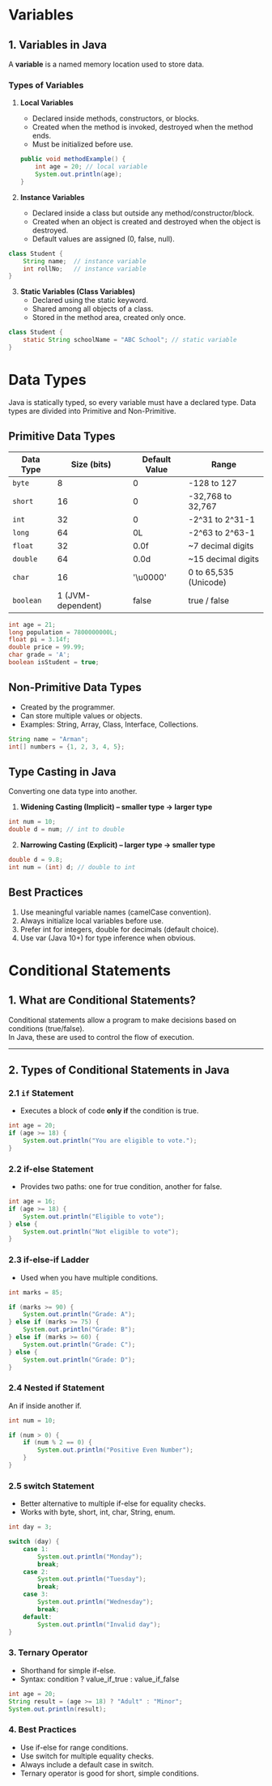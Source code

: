# Variables

## 1. Variables in Java
A **variable** is a named memory location used to store data.

### Types of Variables
1. **Local Variables**
   - Declared inside methods, constructors, or blocks.
   - Created when the method is invoked, destroyed when the method ends.
   - Must be initialized before use.
  
   ```java
   public void methodExample() {
       int age = 20; // local variable
       System.out.println(age);
   }
   ```

2. **Instance Variables**
    - Declared inside a class but outside any method/constructor/block.
    - Created when an object is created and destroyed when the object is destroyed.
    - Default values are assigned (0, false, null).
  
```java
class Student {
    String name;  // instance variable
    int rollNo;   // instance variable
}
```

3. **Static Variables (Class Variables)**
    - Declared using the static keyword.
    - Shared among all objects of a class.
    - Stored in the method area, created only once.
  
```java
class Student {
    static String schoolName = "ABC School"; // static variable
}
```

# Data Types
Java is statically typed, so every variable must have a declared type.
Data types are divided into Primitive and Non-Primitive.

## Primitive Data Types
| Data Type | Size (bits)       | Default Value | Range                 |
| --------- | ----------------- | ------------- | --------------------- |
| `byte`    | 8                 | 0             | -128 to 127           |
| `short`   | 16                | 0             | -32,768 to 32,767     |
| `int`     | 32                | 0             | -2^31 to 2^31-1       |
| `long`    | 64                | 0L            | -2^63 to 2^63-1       |
| `float`   | 32                | 0.0f          | \~7 decimal digits    |
| `double`  | 64                | 0.0d          | \~15 decimal digits   |
| `char`    | 16                | '\u0000'      | 0 to 65,535 (Unicode) |
| `boolean` | 1 (JVM-dependent) | false         | true / false          |

```java
int age = 21;
long population = 7800000000L;
float pi = 3.14f;
double price = 99.99;
char grade = 'A';
boolean isStudent = true;
```

## Non-Primitive Data Types
  - Created by the programmer.
  - Can store multiple values or objects.
  - Examples: String, Array, Class, Interface, Collections.

```java
String name = "Arman";
int[] numbers = {1, 2, 3, 4, 5};
```

## Type Casting in Java
Converting one data type into another.
1. **Widening Casting (Implicit) – smaller type → larger type**
```java
int num = 10;
double d = num; // int to double
```

2. **Narrowing Casting (Explicit) – larger type → smaller type**
```java
double d = 9.8;
int num = (int) d; // double to int
```

## Best Practices
1. Use meaningful variable names (camelCase convention).
2. Always initialize local variables before use.
3. Prefer int for integers, double for decimals (default choice).
4. Use var (Java 10+) for type inference when obvious.

# Conditional Statements

## 1. What are Conditional Statements?
Conditional statements allow a program to make decisions based on conditions (true/false).  
In Java, these are used to control the flow of execution.

---

## 2. Types of Conditional Statements in Java

### 2.1 `if` Statement
- Executes a block of code **only if** the condition is true.
```java
int age = 20;
if (age >= 18) {
    System.out.println("You are eligible to vote.");
}
```

### 2.2 if-else Statement
- Provides two paths: one for true condition, another for false.
```java
int age = 16;
if (age >= 18) {
    System.out.println("Eligible to vote");
} else {
    System.out.println("Not eligible to vote");
}
```

### 2.3 if-else-if Ladder
- Used when you have multiple conditions.
```java
int marks = 85;

if (marks >= 90) {
    System.out.println("Grade: A");
} else if (marks >= 75) {
    System.out.println("Grade: B");
} else if (marks >= 60) {
    System.out.println("Grade: C");
} else {
    System.out.println("Grade: D");
}
```

### 2.4 Nested if Statement
An if inside another if.
```java
int num = 10;

if (num > 0) {
    if (num % 2 == 0) {
        System.out.println("Positive Even Number");
    }
}
```

### 2.5 switch Statement
- Better alternative to multiple if-else for equality checks.
- Works with byte, short, int, char, String, enum.

```java
int day = 3;

switch (day) {
    case 1:
        System.out.println("Monday");
        break;
    case 2:
        System.out.println("Tuesday");
        break;
    case 3:
        System.out.println("Wednesday");
        break;
    default:
        System.out.println("Invalid day");
}
```

### 3. Ternary Operator
- Shorthand for simple if-else.
- Syntax: condition ? value_if_true : value_if_false

```java
int age = 20;
String result = (age >= 18) ? "Adult" : "Minor";
System.out.println(result);
```

### 4. Best Practices
- Use if-else for range conditions.
- Use switch for multiple equality checks.
- Always include a default case in switch.
- Ternary operator is good for short, simple conditions.
